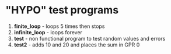 # "HYPO" test programs

1. **finite_loop** - loops 5 times then stops
2. **infinite_loop** - loops forever
3. **test** - non functional program to test random values and errors
4. **test2** - adds 10 and 20 and places the sum in GPR 0